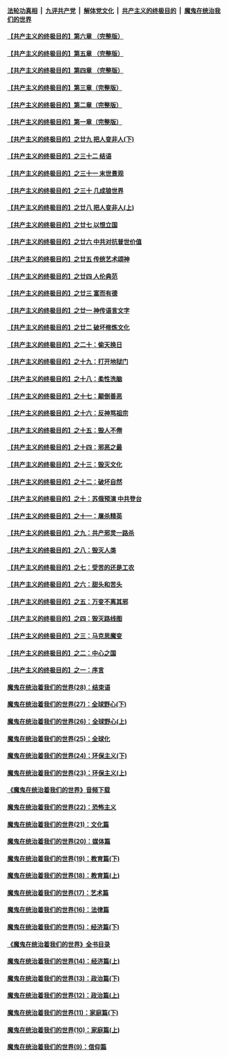 

####  [法轮功真相](../../../../basic/blob/master/README.md?t=05080931) &nbsp;|&nbsp; [九评共产党](../../../../9ping.md/blob/master/README.md?t=05080931) &nbsp;|&nbsp; [解体党文化](../../../../jtdwh.md/blob/master/README.md?t=05080931)  &nbsp;|&nbsp; [共产主义的终极目的](../../../../gczydzjmd.md/blob/master/README.md?t=05080931) &nbsp;|&nbsp; [魔鬼在统治我们的世界](../../../../mgztzwmdsj.md/blob/master/README.md?t=05080931) 

#### [【共产主义的终极目的】第六章 （完整版）](../pages/nsc422/n11428913.md?t=05080931) 

#### [【共产主义的终极目的】第五章 （完整版）](../pages/nsc422/n11428912.md?t=05080931) 

#### [【共产主义的终极目的】第四章 （完整版）](../pages/nsc422/n11428907.md?t=05080931) 

#### [【共产主义的终极目的】第三章（完整版）](../pages/nsc422/n11428848.md?t=05080931) 

#### [【共产主义的终极目的】第二章（完整版）](../pages/nsc422/n11428831.md?t=05080931) 

#### [【共产主义的终极目的】第一章（完整版）](../pages/nsc422/n11417651.md?t=05080931) 

#### [【共产主义的终极目的】之廿九 把人变非人(下)](../pages/nsc422/n11344140.md?t=05080931) 

#### [【共产主义的终极目的】之三十二 结语](../pages/nsc422/n11360535.md?t=05080931) 

#### [【共产主义的终极目的】之三十一 末世景观](../pages/nsc422/n11351129.md?t=05080931) 

#### [【共产主义的终极目的】之三十 几成狼世界](../pages/nsc422/n11348280.md?t=05080931) 

#### [【共产主义的终极目的】之廿八 把人变非人(上)](../pages/nsc422/n11340492.md?t=05080931) 

#### [【共产主义的终极目的】之廿七 以恨立国](../pages/nsc422/n11336944.md?t=05080931) 

#### [【共产主义的终极目的】之廿六 中共对抗普世价值](../pages/nsc422/n11324785.md?t=05080931) 

#### [【共产主义的终极目的】之廿五 传统艺术颂神](../pages/nsc422/n11296396.md?t=05080931) 

#### [【共产主义的终极目的】之廿四 人伦典范](../pages/nsc422/n11296397.md?t=05080931) 

#### [【共产主义的终极目的】之廿三 富而有德](../pages/nsc422/n11283598.md?t=05080931) 

#### [【共产主义的终极目的】之廿一 神传语言文字](../pages/nsc422/n11263265.md?t=05080931) 

#### [【共产主义的终极目的】之廿二 破坏修炼文化](../pages/nsc422/n11245728.md?t=05080931) 

#### [【共产主义的终极目的】之二十：偷天换日](../pages/nsc422/n11238846.md?t=05080931) 

#### [【共产主义的终极目的】之十九：打开地狱门](../pages/nsc422/n11206376.md?t=05080931) 

#### [【共产主义的终极目的】之十八：柔性洗脑](../pages/nsc422/n11199994.md?t=05080931) 

#### [【共产主义的终极目的】之十七：颠倒善恶](../pages/nsc422/n11179782.md?t=05080931) 

#### [【共产主义的终极目的】之十六：反神骂祖宗](../pages/nsc422/n11166798.md?t=05080931) 

#### [【共产主义的终极目的】之十五：毁人不倦](../pages/nsc422/n11166792.md?t=05080931) 

#### [【共产主义的终极目的】之十四：邪恶之最](../pages/nsc422/n11150249.md?t=05080931) 

#### [【共产主义的终极目的】之十三：毁灭文化](../pages/nsc422/n11135227.md?t=05080931) 

#### [【共产主义的终极目的】之十二：破坏自然](../pages/nsc422/n11135214.md?t=05080931) 

#### [【共产主义的终极目的】之十：苏俄预演 中共登台](../pages/nsc422/n11118424.md?t=05080931) 

#### [【共产主义的终极目的】之十一：屠杀精英](../pages/nsc422/n11118442.md?t=05080931) 

#### [【共产主义的终极目的】之九：共产邪灵一路杀](../pages/nsc422/n11114139.md?t=05080931) 

#### [【共产主义的终极目的】之八：毁灭人类](../pages/nsc422/n11108503.md?t=05080931) 

#### [【共产主义的终极目的】之七：受苦的还是工农](../pages/nsc422/n11101809.md?t=05080931) 

#### [【共产主义的终极目的】之六：甜头和苦头](../pages/nsc422/n11096971.md?t=05080931) 

#### [【共产主义的终极目的】之五：万变不离其邪](../pages/nsc422/n11091285.md?t=05080931) 

#### [【共产主义的终极目的】之四：毁灭路线图](../pages/nsc422/n11086284.md?t=05080931) 

#### [【共产主义的终极目的】之三：马克思魔变](../pages/nsc422/n11061941.md?t=05080931) 

#### [【共产主义的终极目的】之二：中心之国](../pages/nsc422/n11047728.md?t=05080931) 

#### [【共产主义的终极目的】之一：序言](../pages/nsc422/n11086077.md?t=05080931) 

#### [魔鬼在统治着我们的世界(28)：结束语](../pages/nsc422/n10936246.md?t=05080931) 

#### [魔鬼在统治着我们的世界(27)：全球野心(下)](../pages/nsc422/n10928319.md?t=05080931) 

#### [魔鬼在统治着我们的世界(26)：全球野心(上)](../pages/nsc422/n10900318.md?t=05080931) 

#### [魔鬼在统治着我们的世界(25)：全球化](../pages/nsc422/n10788205.md?t=05080931) 

#### [魔鬼在统治着我们的世界(24)：环保主义(下)](../pages/nsc422/n10695307.md?t=05080931) 

#### [魔鬼在统治着我们的世界(23)：环保主义(上)](../pages/nsc422/n10688613.md?t=05080931) 

#### [《魔鬼在统治着我们的世界》音频下载](../pages/nsc422/n10635553.md?t=05080931) 

#### [魔鬼在统治着我们的世界(22)：恐怖主义](../pages/nsc422/n10614727.md?t=05080931) 

#### [魔鬼在统治着我们的世界(21)：文化篇](../pages/nsc422/n10597706.md?t=05080931) 

#### [魔鬼在统治着我们的世界(20)：媒体篇](../pages/nsc422/n10586579.md?t=05080931) 

#### [魔鬼在统治着我们的世界(19)：教育篇(下)](../pages/nsc422/n10564808.md?t=05080931) 

#### [魔鬼在统治着我们的世界(18)：教育篇(上)](../pages/nsc422/n10526970.md?t=05080931) 

#### [魔鬼在统治着我们的世界(17)：艺术篇](../pages/nsc422/n10499093.md?t=05080931) 

#### [魔鬼在统治着我们的世界(16)：法律篇](../pages/nsc422/n10485969.md?t=05080931) 

#### [魔鬼在统治着我们的世界(15)：经济篇(下)](../pages/nsc422/n10469975.md?t=05080931) 

#### [《魔鬼在统治着我们的世界》全书目录](../pages/nsc422/n10464261.md?t=05080931) 

#### [魔鬼在统治着我们的世界(14)：经济篇(上)](../pages/nsc422/n10457370.md?t=05080931) 

#### [魔鬼在统治着我们的世界(13)：政治篇(下)](../pages/nsc422/n10448270.md?t=05080931) 

#### [魔鬼在统治着我们的世界(12)：政治篇(上)](../pages/nsc422/n10444576.md?t=05080931) 

#### [魔鬼在统治着我们的世界(11)：家庭篇(下)](../pages/nsc422/n10440961.md?t=05080931) 

#### [魔鬼在统治着我们的世界(10)：家庭篇(上)](../pages/nsc422/n10435448.md?t=05080931) 

#### [魔鬼在统治着我们的世界(9)：信仰篇](../pages/nsc422/n10432159.md?t=05080931) 

